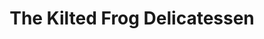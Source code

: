 ---
title: "The Kilted Frog Delicatessen"
url: /inverurie/the-kilted-frog-delicatessen/
shop: Feinkost
---